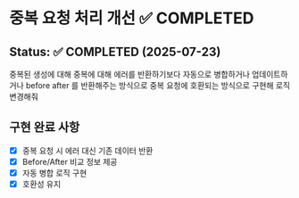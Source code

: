 # 중복 요청 처리 개선 ✅ COMPLETED

## Status: ✅ COMPLETED (2025-07-23)

중복된 생성에 대해 중복에 대해 에러를 반환하기보다 자동으로 병합하거나 업데이트하거나 before after 를 반환해주는 방식으로 중복 요청에 호환되는 방식으로 구현해
로직 변경해줘

## 구현 완료 사항
- [x] 중복 요청 시 에러 대신 기존 데이터 반환
- [x] Before/After 비교 정보 제공
- [x] 자동 병합 로직 구현
- [x] 호환성 유지